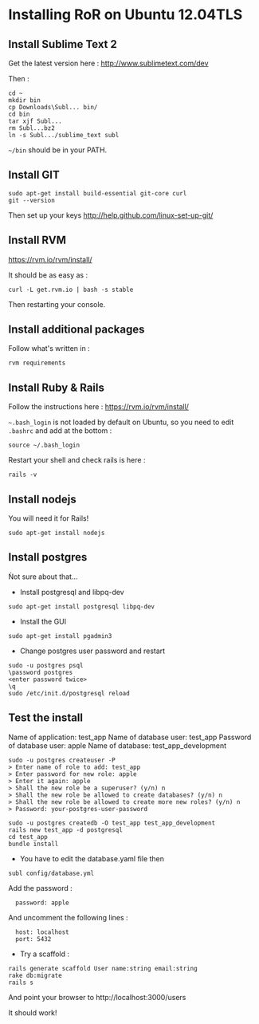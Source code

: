 # Installing RoR on Ubuntu 12.04TLS

## Install Sublime Text 2
Get the latest version here :
http://www.sublimetext.com/dev

Then :
```
cd ~ 
mkdir bin
cp Downloads\Subl... bin/
cd bin
tar xjf Subl...
rm Subl...bz2
ln -s Subl.../sublime_text subl
```

`~/bin` should be in your PATH. 

## Install GIT
```
sudo apt-get install build-essential git-core curl
git --version
``` 
Then set up your keys
http://help.github.com/linux-set-up-git/

## Install RVM
https://rvm.io/rvm/install/

It should be as easy as :
```
curl -L get.rvm.io | bash -s stable
```
Then restarting your console.

## Install additional packages

Follow what's written in :
```
rvm requirements
```

## Install Ruby & Rails
Follow the instructions here :
https://rvm.io/rvm/install/

`~.bash_login` is not loaded by default on Ubuntu, so you need to edit `.bashrc` and add at the bottom :
```
source ~/.bash_login
```
Restart your shell and check rails is here :
```
rails -v
```

## Install nodejs
You will need it for Rails!
```
sudo apt-get install nodejs
```

## Install postgres

Ǹot sure about that...

* Install postgresql and libpq-dev
```
sudo apt-get install postgresql libpq-dev
```
* Install the GUI
```
sudo apt-get install pgadmin3
```
* Change postgres user password and restart
```
sudo -u postgres psql
\password postgres
<enter password twice>
\q
sudo /etc/init.d/postgresql reload
```

## Test the install
Name of application: test_app
Name of database user: test_app
Password of database user: apple
Name of database: test_app_development

```
sudo -u postgres createuser -P
> Enter name of role to add: test_app
> Enter password for new role: apple
> Enter it again: apple
> Shall the new role be a superuser? (y/n) n
> Shall the new role be allowed to create databases? (y/n) n
> Shall the new role be allowed to create more new roles? (y/n) n
> Password: your-postgres-user-password

sudo -u postgres createdb -O test_app test_app_development
rails new test_app -d postgresql
cd test_app
bundle install
```

* You have to edit the database.yaml file then
```
subl config/database.yml
```
Add the password :
```
  password: apple
```
And uncomment the following lines :
```
  host: localhost
  port: 5432
```
* Try a scaffold : 
```
rails generate scaffold User name:string email:string
rake db:migrate
rails s
```
And point your browser to 
http://localhost:3000/users

It should work!






